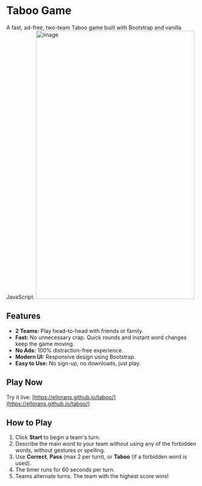 # Taboo Game

A fast, ad-free, two-team Taboo game built with Bootstrap and vanilla JavaScript.
<img width="416" height="704" alt="image" src="https://github.com/user-attachments/assets/1092ed97-c9d8-4c2a-a4e7-1d0e19e8cb16" />


## Features

- **2 Teams:** Play head-to-head with friends or family.
- **Fast:** No unnecessary crap. Quick rounds and instant word changes keep the game moving.
- **No Ads:** 100% distraction-free experience.
- **Modern UI:** Responsive design using Bootstrap.
- **Easy to Use:** No sign-up, no downloads, just play.

## Play Now

Try it live: [https://ellorans.github.io/taboo/](https://ellorans.github.io/taboo/)

## How to Play

1. Click **Start** to begin a team's turn.
2. Describe the main word to your team without using any of the forbidden words, without gestures or spelling.
3. Use **Correct**, **Pass** (max 2 per turn), or **Taboo** (if a forbidden word is used).
4. The timer runs for 60 seconds per turn.
5. Teams alternate turns. The team with the highest score wins!
